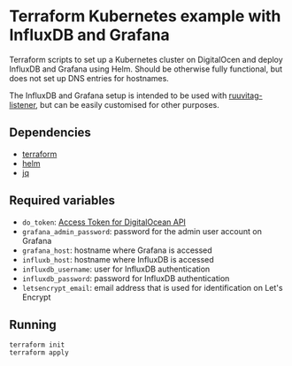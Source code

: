 # Terraform Kubernetes example with InfluxDB and Grafana

Terraform scripts to set up a Kubernetes cluster on DigitalOcen and deploy InfluxDB and Grafana using Helm. Should be otherwise fully functional, but does not set up DNS entries for hostnames.

The InfluxDB and Grafana setup is intended to be used with [ruuvitag-listener](https://github.com/lautis/ruuvitag-listener), but can be easily customised for other purposes.

## Dependencies

* [terraform](https://www.terraform.io)
* [helm](https://helm.sh)
* [jq](https://stedolan.github.io/jq/)

## Required variables

* `do_token`: [Access Token for DigitalOcean API](https://www.digitalocean.com/docs/api/create-personal-access-token/)
* `grafana_admin_password`: password for the admin user account on Grafana
* `grafana_host`: hostname where Grafana is accessed
* `influxb_host`: hostname where InfluxDB is accessed
* `influxdb_username`: user for InfluxDB  authentication
* `influxdb_password`: password for InfluxDB authentication
* `letsencrypt_email`: email address that is used for identification on Let's Encrypt

## Running

```
terraform init
terraform apply
```
